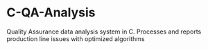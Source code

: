 # C-QA-Analysis
Quality Assurance data analysis system in C. Processes and reports production line issues with optimized algorithms
